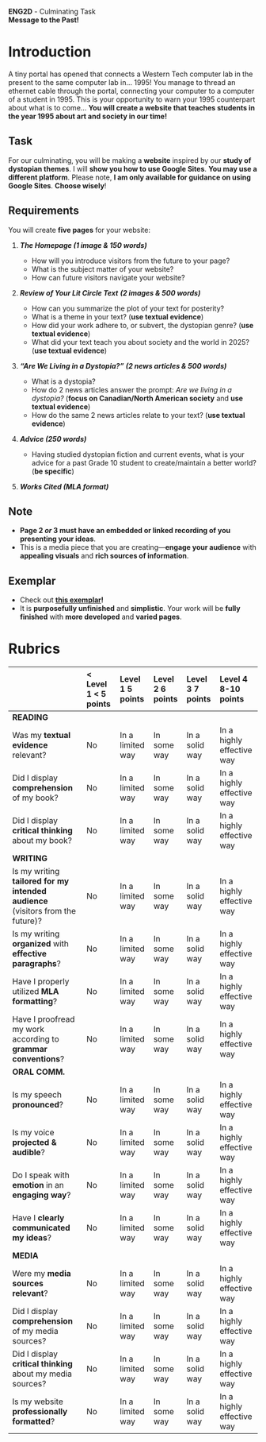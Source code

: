 **ENG2D** \- Culminating Task  
**Message to the Past\!**

# **Introduction**

A tiny portal has opened that connects a Western Tech computer lab in the present to the same computer lab in… 1995\! You manage to thread an ethernet cable through the portal, connecting your computer to a computer of a student in 1995\. This is your opportunity to warn your 1995 counterpart about what is to come… **You will create a website that teaches students in the year 1995 about art and society in our time\!**

## **Task**

For our culminating, you will be making a **website** inspired by our **study of dystopian themes**. I will **show you how to use Google Sites**. **You may use a different platform**. Please note, **I am only available for guidance on using Google Sites**. **Choose wisely**\!

## **Requirements**

You will create **five pages** for your website:

1. ***The Homepage (1 image & 150 words)***  
   * How will you introduce visitors from the future to your page?  
   * What is the subject matter of your website?  
   * How can future visitors navigate your website?

     

2. ***Review of Your Lit Circle Text*** ***(2 images & 500 words)***   
   * How can you summarize the plot of your text for posterity?  
   * What is a theme in your text? (**use textual evidence**)  
   * How did your work adhere to, or subvert, the dystopian genre? (**use textual evidence**)  
   * What did your text teach you about society and the world in 2025? (**use textual evidence**)

     

3. ***“Are We Living in a Dystopia?”*** ***(2 news articles & 500 words)***  
   * What is a dystopia?  
   * How do 2 news articles answer the prompt: *Are we living in a dystopia?* (**focus on Canadian/North American society** and **use textual evidence**)  
   * How do the same 2 news articles relate to your text? (**use textual evidence**)

     

4. ***Advice (250 words)***  
   * Having studied dystopian fiction and current events, what is your advice for a past Grade 10 student to create/maintain a better world? (**be specific**)

     

5. ***Works Cited (MLA format)***

## **Note**

* **Page 2 *or* 3 must have an embedded or linked recording of you presenting your ideas**.  
* This is a media piece that you are creating—**engage your audience** with **appealing visuals** and **rich sources of information**.

## **Exemplar**

* Check out [**this exemplar**](https://sites.google.com/tdsb.on.ca/eng2d6-mrt/home)**\!**  
* It is **purposefully unfinished** and **simplistic**. Your work will be **fully finished** with **more developed** and **varied pages**.

# **Rubrics**

|  | \< Level 1 \< 5 points | Level 1 5 points | Level 2 6 points | Level 3 7 points | Level 4 8-10 points |
| :---- | :---- | :---- | :---- | :---- | :---- |
| **READING** |  |  |  |  |  |
| Was my **textual evidence** relevant? | No | In a limited way | In some way | In a solid way | In a highly effective way |
| Did I display **comprehension** of my book? | No | In a limited way | In some way | In a solid way | In a highly effective way |
| Did I display **critical thinking** about my book? | No | In a limited way | In some way | In a solid way | In a highly effective way |
|  **WRITING** |  |  |  |  |  |
| Is my writing **tailored for my intended audience** (visitors from the future)? | No | In a limited way | In some way | In a solid way | In a highly effective way |
| Is my writing **organized** with **effective paragraphs**? | No | In a limited way | In some way | In a solid way | In a highly effective way |
| Have I properly utilized **MLA formatting**? | No | In a limited way | In some way | In a solid way | In a highly effective way |
| Have I proofread my work according to **grammar conventions**? | No | In a limited way | In some way | In a solid way | In a highly effective way |
|  **ORAL COMM.** |  |  |  |  |  |
| Is my speech **pronounced**? | No | In a limited way | In some way | In a solid way | In a highly effective way |
| Is my voice **projected & audible**? | No | In a limited way | In some way | In a solid way | In a highly effective way |
| Do I speak with **emotion** in an **engaging way**? | No | In a limited way | In some way | In a solid way | In a highly effective way |
| Have I **clearly communicated my ideas**? | No | In a limited way | In some way | In a solid way | In a highly effective way |
|  **MEDIA** |  |  |  |  |  |
| Were my **media sources relevant**? | No | In a limited way | In some way | In a solid way | In a highly effective way |
| Did I display **comprehension** of my media sources? | No | In a limited way | In some way | In a solid way | In a highly effective way |
| Did I display **critical thinking** about my media sources? | No | In a limited way | In some way | In a solid way | In a highly effective way |
| Is my website **professionally formatted**? | No | In a limited way | In some way | In a solid way | In a highly effective way |

